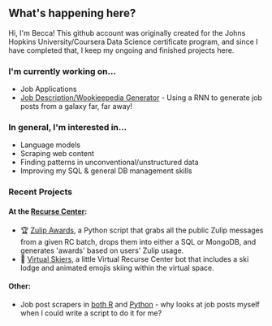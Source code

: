 What's happening here?
------------
Hi, I'm Becca! This github account was originally created for the Johns Hopkins University/Coursera Data Science certificate program, and since I have completed that, I keep my ongoing and finished projects here.

### I'm currently working on...
* Job Applications
* [Job Description/Wookieepedia Generator](https://github.com/MementoMakoMori/JobGenerator) - Using a RNN to generate job posts from a galaxy far, far away!

### In general, I'm interested in...
* Language models
* Scraping web content
* Finding patterns in unconventional/unstructured data
* Improving my SQL & general DB management skills

### Recent Projects
#### At the [Recurse Center](https://www.recurse.com/):
* 🏆 [Zulip Awards](https://github.com/MementoMakoMori/ZulipAwards), a Python script that grabs all the public Zulip messages from a given RC batch, drops them into either a SQL or MongoDB, and generates 'awards' based on users' Zulip usage.
* 🎿 [Virtual Skiers](https://github.com/MementoMakoMori/VirtualSkiers), a little Virtual Recurse Center bot that includes a ski lodge and animated emojis skiing within the virtual space.
#### Other:
* Job post scrapers in [both R](https://github.com/MementoMakoMori/ScrapingPractice) and [Python](https://github.com/MementoMakoMori/ScraperPython) - why looks at job posts myself when I could write a script to do it for me?
